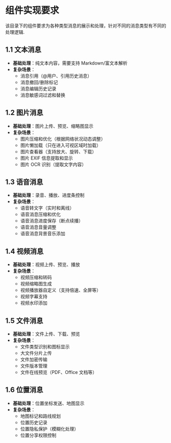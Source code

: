 # 组件实现要求

该目录下的组件要求为各种类型消息的展示和处理，针对不同的消息类型有不同的处理逻辑.

## 1.1 文本消息

- **基础处理**：纯文本内容，需要支持 Markdown/富文本解析
- **复杂场景**：
  - 消息引用（@用户、引用历史消息）
  - 消息撤回/删除标记
  - 消息编辑历史记录
  - 消息敏感词过滤和替换

## 1.2 图片消息

- **基础处理**：图片上传、预览、缩略图显示
- **复杂场景**：
  - 图片压缩和优化（根据网络状况动态调整）
  - 图片懒加载（只在进入可视区域时加载）
  - 图片查看器（支持放大、旋转、下载）
  - 图片 EXIF 信息提取和显示
  - 图片 OCR 识别（提取文字内容）

## 1.3 语音消息

- **基础处理**：录音、播放、进度条控制
- **复杂场景**：
  - 语音转文字（实时和离线）
  - 语音消息压缩和优化
  - 语音消息进度保存（断点续播）
  - 语音消息音量调整
  - 语音消息背景音乐添加

## 1.4 视频消息

- **基础处理**：视频上传、预览、播放
- **复杂场景**：
  - 视频压缩和转码
  - 视频缩略图生成
  - 视频播放器自定义（支持倍速、全屏等）
  - 视频字幕支持
  - 视频水印添加

## 1.5 文件消息

- **基础处理**：文件上传、下载、预览
- **复杂场景**：
  - 文件类型识别和图标显示
  - 大文件分片上传
  - 文件加密传输
  - 文件版本管理
  - 文件在线预览（PDF、Office 文档等）

## 1.6 位置消息

- **基础处理**：位置坐标发送、地图显示
- **复杂场景**：
  - 地图标记和路线规划
  - 位置历史记录
  - 位置隐私保护（模糊化处理）
  - 位置分享权限控制
